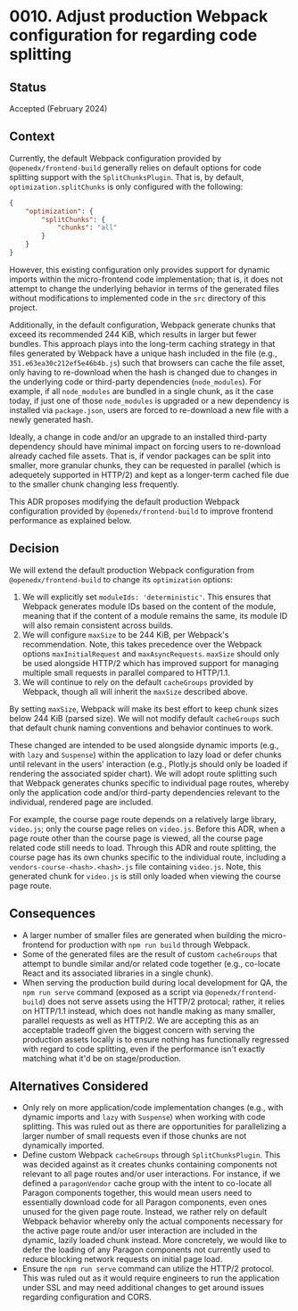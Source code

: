 # 0010. Adjust production Webpack configuration for regarding code splitting

## Status

Accepted (February 2024)

## Context

Currently, the default Webpack configuration provided by ``@openedx/frontend-build`` generally relies on default options for code splitting support with the ``SplitChunksPlugin``. That is, by default, ``optimization.splitChunks`` is only configured with the following:

```json
{
    "optimization": {
        "splitChunks": {
            "chunks": "all"
        }
    }
}
```

However, this existing configuration only provides support for dynamic imports within the micro-frontend code implementation; that is, it does not attempt to change the underlying behavior in terms of the generated files without modifications to implemented code in the ``src`` directory of this project.

Additionally, in the default configuration, Webpack generate chunks that exceed its recommended 244 KiB, which results in larger but fewer bundles. This approach plays into the long-term caching strategy in that files generated by Webpack have a unique hash included in the file (e.g., ``351.e63ea30c212ef5e46b4b.js``) such that browsers can cache the file asset, only having to re-download when the hash is changed due to changes in the underlying code or third-party dependencies (``node_modules``). For example, if all ``node_modules`` are bundled in a single chunk, as it the case today, if just one of those ``node_modules`` is upgraded or a new dependency is installed via ``package.json``, users are forced to re-download a new file with a newly generated hash.

Ideally, a change in code and/or an upgrade to an installed third-party dependency should have minimal impact on forcing users to re-download already cached file assets. That is, if vendor packages can be split into smaller, more granular chunks, they can be requested in parallel (which is adequetely supported in HTTP/2) and kept as a longer-term cached file due to the smaller chunk changing less frequently.

This ADR proposes modifying the default production Webpack configuration provided by ``@openedx/frontend-build`` to improve frontend performance as explained below.

## Decision

We will extend the default production Webpack configuration from ``@openedx/frontend-build`` to change its ``optimization`` options:

1. We will explicitly set `moduleIds: 'deterministic'`. This ensures that Webpack generates module IDs based on the content of the module, meaning that if the content of a module remains the same, its module ID will also remain consistent across builds.
1. We will configure ``maxSize`` to be 244 KiB, per Webpack's recommendation. Note, this takes precedence over the Webpack options ``maxInitialRequest`` and ``maxAsyncRequests``. ``maxSize`` should only be used alongside HTTP/2 which has improved support for managing multiple small requests in parallel compared to HTTP/1.1.
1. We will continue to rely on the default ``cacheGroups`` provided by Webpack, though all will inherit the ``maxSize`` described above.

By setting ``maxSize``, Webpack will make its best effort to keep chunk sizes below 244 KiB (parsed size). We will not modify default ``cacheGroups`` such that default chunk naming conventions and behavior continues to work.

These changed are intended to be used alongside dynamic imports (e.g., with ``lazy`` and ``Suspense``) within the application to lazy load or defer chunks until relevant in the users' interaction (e.g., Plotly.js should only be loaded if rendering the associated spider chart). We will adopt route splitting such that Webpack generates chunks specific to individual page routes, whereby only the application code and/or third-party dependencies relevant to the individual, rendered page are included. 

For example, the course page route depends on a relatively large library, ``video.js``; only the course page relies on ``video.js``. Before this ADR, when a page route other than the course page is viewed, all the course page related code still needs to load. Through this ADR and route splitting, the course page has its own chunks specific to the individual route, including a ``vendors-course-<hash>.<hash>.js`` file containing ``video.js``. Note, this generated chunk for ``video.js`` is still only loaded when viewing the course page route.


## Consequences

* A larger number of smaller files are generated when building the micro-frontend for production with ``npm run build`` through Webpack.
* Some of the generated files are the result of custom ``cacheGroups`` that attempt to bundle similar and/or related code together (e.g., co-locate React and its associated libraries in a single chunk).
* When serving the production build during local development for QA, the ``npm run serve`` command (exposed as a script via ``@openedx/frontend-build``) does not serve assets using the HTTP/2 protocal; rather, it relies on HTTP/1.1 instead, which does not handle making as many smaller, parallel requests as well as HTTP/2. We are accepting this as an acceptable tradeoff given the biggest concern with serving the production assets locally is to ensure nothing has functionally regressed with regard to code splitting, even if the performance isn't exactly matching what it'd be on stage/production.

## Alternatives Considered

* Only rely on more application/code implementation changes (e.g., with dynamic imports and `lazy` with `Suspense`) when working with code splitting. This was ruled out as there are opportunities for parallelizing a larger number of small requests even if those chunks are not dynamically imported.
* Define custom Webpack ``cacheGroups`` through ``SplitChunksPlugin``. This was decided against as it creates chunks containing components not relevant to all page routes and/or user interactions. For instance, if we defined a ``paragonVendor`` cache group with the intent to co-locate all Paragon components together, this would mean users need to essentially download code for all Paragon components, even ones unused for the given page route. Instead, we rather rely on default Webpack behavior whereby only the actual components necessary for the active page route and/or user interaction are included in the dynamic, lazily loaded chunk instead. More concretely, we would like to defer the loading of any Paragon components not currently used to reduce blocking network requests on initial page load.
* Ensure the ``npm run serve`` command can utilize the HTTP/2 protocol. This was ruled out as it would require engineers to run the application under SSL and may need additional changes to get around issues regarding configuration and CORS.
